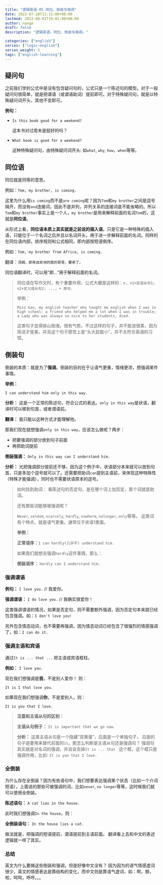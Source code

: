 ```yaml
---
title: "逻辑英语-05 同位、倒装与强调"
date: 2022-07-28T11:11:00+08:00
lastmod: 2022-08-01T19:01:00+08:00
author: nange
draft: false
description: "逻辑英语，同位、倒装与强调。"

categories: ["english"]
series: ["logic-english"]
series_weight: 5
tags: ["english-learning"]
---
```


## 疑问句

之前我们学的公式中是没有包含疑问句的，公式只是一个陈述句的模型。对于一般疑问句很简单，就是把谓语（或谓语助词）提前即可。对于特殊疑问句，就是以特殊疑问词开头，其他不变即可。

**例句：**

* `Is this book good for a weekend?`

  这本书对过周末是挺好的吗？

* `What book is good for a weekend?`

  这种特殊疑问句，由特殊疑问词开头: 如`what`, `why`, `how`，`when`等等。

## 同位语

同位就是同等的意思。

例如：`Tom, my brother, is coming.`

这里为什么用`is coming`而不是`are coming`呢？因为`Tom`和`my brother`之间是逗号隔开，而没有`and`连接词，因此不是并列，并列关系的连接词是不能省略的。所以`Tom`和`my brother`事实上是一个人，`my brother`是用来解释前面的名词`Tom`的，这就是**同位语**。

从形式上看，**同位语本质上其实就是之前说的插入语**。只是它是一种特殊的插入语，只能位于一个名词之后并且以名词开头，用于进一步解释前面的名词。同样的在同位语内部，排序规则和公式相同，即内部按短语倒序。

例如：`Tom, my brother from Africa, is coming.`  

翻译：`汤姆，即来自非洲的我的哥哥，要来了。`

同位语翻译时，可以用“即...”用于解释前面的名词。

> 同位语在写作文时，有个重要作用，公式大概是这样的：`n, n1+定语从句1; n2+定义成从句2; ..., + 原句.`
>
> 举例：
>
> `Miss Gao, my english teacher who taught me english when I was in high school; a friend who helped me a lot when I was in trouble; a Lady who was always so nice to her students, died.`
>
> 这类句子显得排山倒海，很有气势。不过这样的句子，并不能说很美，因为简洁才是美，并且这个句子感觉上是“头大屁股小”，并不太符合英语的习惯。



## 倒装句

倒装的本质：就是为了**强调**。倒装的目的在于让语气更重，情绪更浓，想强调某件事情。

**举例：**

`I can understand him only in this way.` 

**分析：** 这是一个正常的陈述句，符合公式的表达。`only in this way`是状语，翻译时可以移到句首，或者谓语前。

**翻译：**  我只能以这种方式才能理解他。

那我们现在就想强调`only in this way`，应该怎么做呢？两步：

* 把要强调的部分放到句子前面 
* 再把助词提前

**倒装强调：** `Only in this way can I understand him.`

**分析：** 光把强调部分提前还不够，因为这个例子中，状语部分本来就可以放到句首，只是多加个逗号就可以了。还需要把助词`can`提到主语前，来体现这种特殊性（特殊才能强调），同时也不需要状语原本的逗号。

> 如何找到助词： 看陈述句的否定句，是在哪个词上加否定，那个词就是助词。
>
> 还有那些词能够被强调呢？
>
> `Never`, `seldom`, `scarcely`, `hardly`,  `nowhere`, `nolonger`, `only`等等。 这类词有个特点，就是语气更重。通常位于状语1里面。
>
> **举例：**
>
> **正常语序：**`I can hardly(几乎不) understand him.` 
>
> 如果我们就想去强调`hardly`这件事情。那么：
>
> **倒装语序：**  `Hardly can I understand him.`

### 强调谓语

**例句：** `I love you.`   // 我爱你。

**强调谓语：** `I do love you.` // 我确实很爱你！

这类强调谓语的情况，如果是否定句，则不需要额外强调，因为否定句本来就已经包含强调。如：`I don't love you!`

另外包含情态动词，也不需要再强调，因为情态动词已经包含了很强烈的情感强调了，如：`I can do it.` 

### 强调主语和宾语

通过`It is ... that ...` 把主语或宾语框柱。

**例如：** `I love you.`

现在我们想强调是**我**，不是别人爱你！ 则：

`It is I that love you.`

如果现在我们想强调**你**，不是爱别人，则：

`It is you that I love.`

> **注意和主语从句的区别：**
>
> **主语从句例子：** `It is important that we go now.`  
>
> **分析：** 这类主语从句是一个隐藏“双黄蛋”，后面是一个单独句子， 后面的句子是要用来替代前面的`it`。那怎么判断是主语从句还是强调句？ 强调句其实就是对名词的强调，并且会去掉`It is ... that ` 这个框，这个框只是强调作用，比如: `It is you that I love.` 

### 全倒装

为什么存在全倒装？因为有些语句中，我们想要表达强调某个状态（比如一个介词短语），上面说的那些可被强调的词，比如`never`, `no longer`等等，这时候我们就可以使用全倒装。

**陈述语句：** `A cat lies in the house.`

此时我们想强调`In the house`，则：

**全倒装语句：** `In the house lies a cat.` 

做法就是，把强调的短语提前，谓语提前到主语前面。 翻译看上去和中文的表述逻辑就一样了其实。 

### 总结

英文为什么要搞这些倒装和强调，但是好像中文没有？ 因为因为的语气情感虚词很少，英文的情感表达是靠结构的变化，而中文则是靠语气虚词，如：啊，额，啦，呵呵，呼呼。。。 
